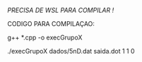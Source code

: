 *PRECISA DE WSL PARA COMPILAR !*

CODIGO PARA COMPILAÇAO:

g++ *.cpp -o execGrupoX

./execGrupoX dados/5nD.dat saida.dot 1 1 0
